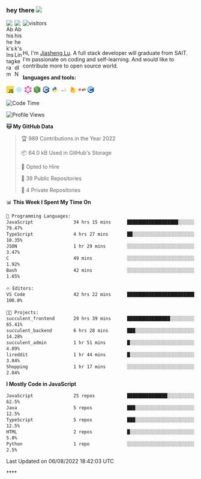 ### hey there <img src="https://media.giphy.com/media/hvRJCLFzcasrR4ia7z/giphy.gif" width="25px">
<a href="https://www.instagram.com/jiashengluljs/">
  <img align="left" alt="Abhishek's Instagram" width="22px" src="https://raw.githubusercontent.com/hussainweb/hussainweb/main/icons/instagram.png" />
</a>
<a href="https://www.linkedin.com/in/jiashenglujob/">
  <img align="left" alt="Abhishek's LinkedIN" width="22px" src="https://raw.githubusercontent.com/peterthehan/peterthehan/master/assets/linkedin.svg" />
</a>

![visitors](https://visitor-badge.glitch.me/badge?page_id=jonsnowljs.visitor-badge&left_color=green&right_color=red)

<br />
<br />

Hi, I'm [Jiasheng Lu](https://jonsnowljs.github.io/portfolio/). A full stack developer will graduate from SAIT. I'm passionate on coding and self-learning. And would like to contribute more to open source world.

**languages and tools:**  

<code><img height="20" src="https://raw.githubusercontent.com/github/explore/80688e429a7d4ef2fca1e82350fe8e3517d3494d/topics/javascript/javascript.png"></code>
<code><img height="20" src="https://raw.githubusercontent.com/github/explore/80688e429a7d4ef2fca1e82350fe8e3517d3494d/topics/react/react.png"></code>
<code><img height="20" src="https://raw.githubusercontent.com/github/explore/5c058a388828bb5fde0bcafd4bc867b5bb3f26f3/topics/graphql/graphql.png"></code>
<code><img height="20" src="https://raw.githubusercontent.com/github/explore/80688e429a7d4ef2fca1e82350fe8e3517d3494d/topics/nodejs/nodejs.png"></code>
<code><img height="20" src="https://raw.githubusercontent.com/github/explore/80688e429a7d4ef2fca1e82350fe8e3517d3494d/topics/cpp/cpp.png"></code>
<code><img height="20" src="https://raw.githubusercontent.com/github/explore/80688e429a7d4ef2fca1e82350fe8e3517d3494d/topics/python/python.png"></code>
<code><img height="20" src="https://raw.githubusercontent.com/github/explore/80688e429a7d4ef2fca1e82350fe8e3517d3494d/topics/mysql/mysql.png"></code>
<code><img height="20" src="https://raw.githubusercontent.com/github/explore/80688e429a7d4ef2fca1e82350fe8e3517d3494d/topics/firebase/firebase.png"></code>
<code><img height="20" src="https://raw.githubusercontent.com/github/explore/80688e429a7d4ef2fca1e82350fe8e3517d3494d/topics/git/git.png"></code>
<code><img height="20" src="https://github.com/jonsnowljs/portfolio/blob/master/src/assets/img/skill/c.svg"></code>


<!--START_SECTION:waka-->
![Code Time](http://img.shields.io/badge/Code%20Time-0%20secs-blue)

![Profile Views](http://img.shields.io/badge/Profile%20Views-1-blue)

**🐱 My GitHub Data** 

> 🏆 989 Contributions in the Year 2022
 > 
> 📦 64.0 kB Used in GitHub's Storage 
 > 
> 💼 Opted to Hire
 > 
> 📜 39 Public Repositories 
 > 
> 🔑 4 Private Repositories  
 > 
📊 **This Week I Spent My Time On** 

```text
💬 Programming Languages: 
JavaScript               34 hrs 15 mins      ███████████████████░░░░░░   79.47% 
TypeScript               4 hrs 27 mins       ██░░░░░░░░░░░░░░░░░░░░░░░   10.35% 
JSON                     1 hr 29 mins        ░░░░░░░░░░░░░░░░░░░░░░░░░   3.47% 
C                        49 mins             ░░░░░░░░░░░░░░░░░░░░░░░░░   1.92% 
Bash                     42 mins             ░░░░░░░░░░░░░░░░░░░░░░░░░   1.65%

🔥 Editors: 
VS Code                  42 hrs 22 mins      █████████████████████████   100.0%

🐱‍💻 Projects: 
succulent_frontend       29 hrs 39 mins      ████████████████░░░░░░░░░   65.41% 
succulent_backend        6 hrs 28 mins       ███░░░░░░░░░░░░░░░░░░░░░░   14.28% 
succulent_admin          1 hr 51 mins        █░░░░░░░░░░░░░░░░░░░░░░░░   4.09% 
lireddit                 1 hr 44 mins        █░░░░░░░░░░░░░░░░░░░░░░░░   3.84% 
Shopping                 1 hr 17 mins        ░░░░░░░░░░░░░░░░░░░░░░░░░   2.84%

```

**I Mostly Code in JavaScript** 

```text
JavaScript               25 repos            ███████████████░░░░░░░░░░   62.5% 
Java                     5 repos             ███░░░░░░░░░░░░░░░░░░░░░░   12.5% 
TypeScript               5 repos             ███░░░░░░░░░░░░░░░░░░░░░░   12.5% 
HTML                     2 repos             █░░░░░░░░░░░░░░░░░░░░░░░░   5.0% 
Python                   1 repo              ░░░░░░░░░░░░░░░░░░░░░░░░░   2.5%

```



 Last Updated on 06/08/2022 18:42:03 UTC
<!--END_SECTION:waka-->****
